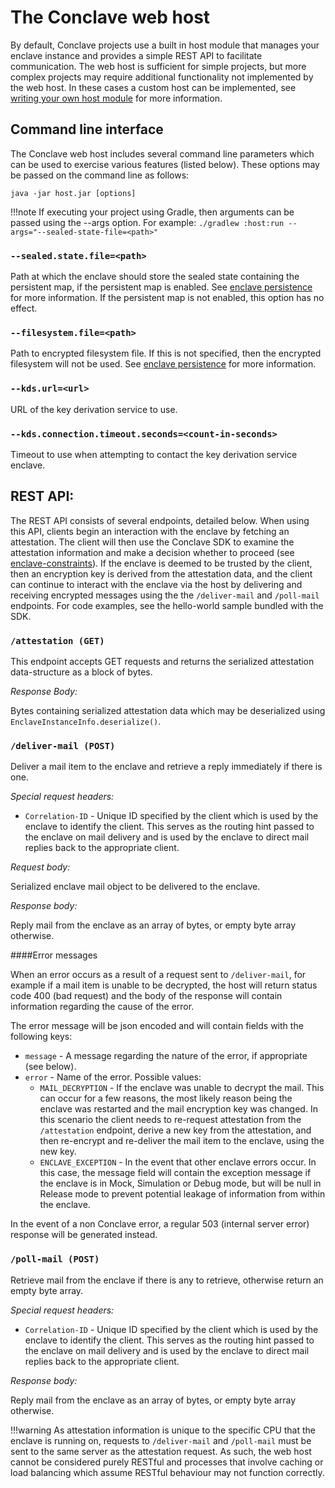 # The Conclave web host
By default, Conclave projects use a built in host module that manages your enclave instance and provides a simple REST API to facilitate communication. The web host is sufficient for simple projects, but more complex projects may require additional functionality not implemented by the web host. In these cases a custom host can be implemented, see [writing your own host module](writing-your-own-enclave-host.md) for more information.

## Command line interface
The Conclave web host includes several command line parameters which can be used to exercise various features (listed below). These options may be passed on the command line as follows:

`java -jar host.jar [options]`

!!!note
    If executing your project using Gradle, then arguments can be passed using the --args option. For example: `./gradlew :host:run --args="--sealed-state-file=<path>"`

### `--sealed.state.file=<path>`
Path at which the enclave should store the sealed state containing the persistent map, if the persistent map is enabled. See [enclave persistence](persistence.md) for more information. If the persistent map is not enabled, this option has no effect.

### `--filesystem.file=<path>`
Path to encrypted filesystem file. If this is not specified, then the encrypted filesystem will not be used. See [enclave persistence](persistence.md) for more information.

### `--kds.url=<url>`
URL of the key derivation service to use.

### `--kds.connection.timeout.seconds=<count-in-seconds>`
Timeout to use when attempting to contact the key derivation service enclave.

## REST API:
The REST API consists of several endpoints, detailed below. When using this API, clients begin an interaction with the enclave by fetching an attestation. The client will then use the Conclave SDK to examine the attestation information and make a decision whether to proceed (see [enclave-constraints](constraints.md)). If the enclave is deemed to be trusted by the client, then an encryption key is derived from the attestation data, and the client can continue to interact with the enclave via the host by delivering and receiving encrypted messages using the the `/deliver-mail` and `/poll-mail` endpoints. For code examples, see the hello-world sample bundled with the SDK.

### `/attestation (GET)`
This endpoint accepts GET requests and returns the serialized attestation data-structure as a block of bytes.

*Response Body:*

Bytes containing serialized attestation data which may be deserialized using `EnclaveInstanceInfo.deserialize()`.

### `/deliver-mail (POST)`
Deliver a mail item to the enclave and retrieve a reply immediately if there is one.

*Special request headers:*

- `Correlation-ID` - Unique ID specified by the client which is used by the enclave to identify the client. This serves as the routing hint passed to the enclave on mail delivery and is used by the enclave to direct mail replies back to the appropriate client.

*Request body:*

Serialized enclave mail object to be delivered to the enclave.

*Response body:*

Reply mail from the enclave as an array of bytes, or empty byte array otherwise.

####Error messages

When an error occurs as a result of a request sent to `/deliver-mail`, for example if a mail item is unable to be decrypted, the host will return status code 400 (bad request) and the body of the response will contain information regarding the cause of the error.

The error message will be json encoded and will contain fields with the following keys:

- `message` - A message regarding the nature of the error, if appropriate (see below).
- `error` - Name of the error. Possible values:
    - `MAIL_DECRYPTION` - If the enclave was unable to decrypt the mail. This can occur for a few reasons, the most likely reason being the enclave was restarted and the mail encryption key was changed. In this scenario the client needs to re-request attestation from the `/attestation` endpoint, derive a new key from the attestation, and then re-encrypt and re-deliver the mail item to the enclave, using the new key.
    - `ENCLAVE_EXCEPTION` - In the event that other enclave errors occur. In this case, the message field will contain the exception message if the enclave is in Mock, Simulation or Debug mode, but will be null in Release mode to prevent potential leakage of information from within the enclave.

In the event of a non Conclave error, a regular 503 (internal server error) response will be generated instead.

### `/poll-mail (POST)`
Retrieve mail from the enclave if there is any to retrieve, otherwise return an empty byte array.

*Special request headers:*

- `Correlation-ID` - Unique ID specified by the client which is used by the enclave to identify the client. This serves as the routing hint passed to the enclave on mail delivery and is used by the enclave to direct mail replies back to the appropriate client.

*Response body:*

Reply mail from the enclave as an array of bytes, or empty byte array otherwise.

!!!warning
    As attestation information is unique to the specific CPU that the enclave is running on, requests to `/deliver-mail` and `/poll-mail` must be sent to the same server as the attestation request. As such, the web host cannot be considered purely RESTful and processes that involve caching or load balancing which assume RESTful behaviour may not function correctly.
